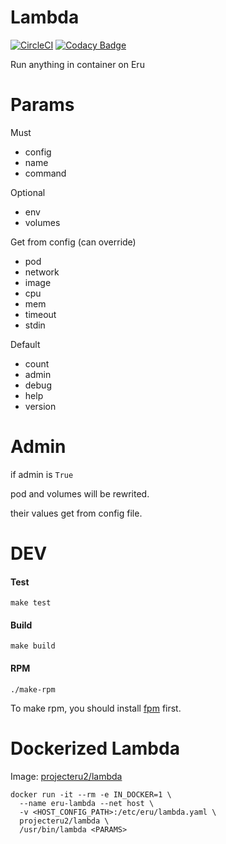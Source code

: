 Lambda
=============
[![CircleCI](https://circleci.com/gh/projecteru2/lambda/tree/master.svg?style=shield)](https://circleci.com/gh/projecteru2/lambda/tree/master)
[![Codacy Badge](https://api.codacy.com/project/badge/Grade/a91da2853c4c4dc3b155f3397778f47e)](https://www.codacy.com/app/CMGS/lambda?utm_source=github.com&amp;utm_medium=referral&amp;utm_content=projecteru2/lambda&amp;utm_campaign=Badge_Grade)

Run anything in container on Eru

Params
======

Must

* config
* name
* command

Optional

* env
* volumes

Get from config (can override)

* pod
* network
* image
* cpu
* mem
* timeout
* stdin

Default

* count
* admin
* debug
* help
* version

Admin
======

if admin is `True`

pod and volumes will be rewrited.

their values get from config file.

DEV
======

#### Test

```make test```

#### Build

```make build```

#### RPM

```./make-rpm```

To make rpm, you should install [fpm](https://github.com/jordansissel/fpm) first.

Dockerized Lambda
================

Image: [projecteru2/lambda](https://hub.docker.com/r/projecteru2/lambda/)

```shell
docker run -it --rm -e IN_DOCKER=1 \
  --name eru-lambda --net host \
  -v <HOST_CONFIG_PATH>:/etc/eru/lambda.yaml \
  projecteru2/lambda \
  /usr/bin/lambda <PARAMS>
```
